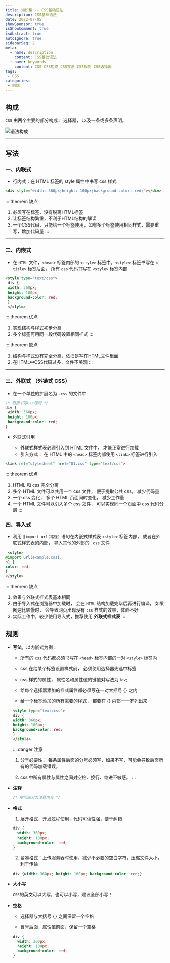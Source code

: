 ```yaml
---
title: 知识篇 -- CSS基础语法
description: CSS基础语法
date: 2022-07-05
showSponsor: true
isShowComment: true
isAbstract: true
autoIgnore: true
sidebarSeq: 2
meta:
  - name: description
    content: CSS基础语法
  - name: keywords
    content: CSS CSS构成 CSS写法 CSS规则 CSS选择器
tags:
 - CSS 
categories:
 - 前端
---
```


## 构成

`CSS` 由两个主要的部分构成： 选择器， 以及一条或多条声明。
<!-- more -->
![语法构成](https://cdn.rayshine.site/CSS/语法构成.jpg)

<hr />

## 写法

### 一、内联式 <Badge text="不推荐" type="error" vertical="top"/>

- 行内式：在 HTML 标签的 style 属性中书写 css 样式

```html
<div style="width: 360px;height: 100px;background-color: red;"></div>
```

::: theorem 缺点
1. 必须写在标签，没有脱离HTML标签
2. 让标签结构繁重，不利于HTML结构的解读
3. 一个CSS代码，只能给一个标签使用，如有多个标签使用相同样式，需要重写，增加代码量
:::

<hr />

### 二、内嵌式

- 在 `HTML` 文件，`<head>` 标签内部的 `<style>` 标签中。`<style>` 标签书写在 `< title>` 标签后面， 所有 `css` 代码书写在 `<style>` 标签内部

```html
<style type="text/css">
 div {
 width: 360px;
 height: 100px;
 background-color: red;
 }
 </style>
```

::: theorem 优点
1. 实现结构与样式初步分离
2. 多个标签可用同一段代码设置相同样式
:::

::: theorem 缺点
1. 结构与样式没有完全分离，依旧是写在HTML文件里面
2. 在HTML中CSS代码过多，文件不美观
:::

<hr />

### 三、外联式 （外链式 CSS）

- 在一个单独的扩展名为 `.css` 的文件中

```css
/* 直接书写css规则 */
div {
 width: 360px;
 height: 100px;
 background-color: red;
}
```
- 外联式引用

  - 外联式样式表必须引入到 HTML 文件中， 才能正常进行加载
  - 引入方式： 在 HTML 中的 `<head>` 标签内部使用 `<link>` 标签进行引入

```html
<link rel="stylesheet" href="01.css" type="text/css">
```

::: theorem 优点
1. HTML 和 css 完全分离
2. 多个 HTML 文件可以共用一个 css 文件， 便于提取公共 css， 减少代码量
3. 一个 css 变化， 多个 HTML 页面同时变化， 减少工作量
4. 一个 HTML 文件可以引入多个 css 文件， 可以实现同一个页面中 css 代码分层
:::

### 四、导入式

- 利用 `@import url(路径)` 语句在内嵌式样式表 `<style>` 标签内部， 或者在外联式样式表的内部， 导入其他的外部的 `.css` 文件

```html
 <style>
@import url(example.css);
h1 {
color: red;
}
</style>
```

::: theorem 缺点
1. 效果与外联式样式表基本相同
2. 由于导入式在浏览器中加载时， 会在 `HTML` 结构加载完毕后再进行编译， 如果网速比较慢时， 会导致网页出现没有 `css` 样式的效果，体验不好
3. 实际工作中，较少使用导入式，推荐使用 **外联式样式表**
:::

## 规则

- **写法**，以内嵌式为例：

  - 所有的 `css` 代码都必须书写在 `<head>` 标签内部的一对 `<style>` 标签内

  - css 在给某个标签设置样式前， 必须使用选择器先选中标签

  - css 样式的属性， 属性名和属性值的键值对写法为 k:v;

  - 给每个选择器添加的样式属性都必须写在一对大括号 {} 之内

  - 给一个标签添加的所有需要的样式， 都要在 {} 内部一一罗列出来

  ```html
  <style type="text/css">
  div {
  width: 360px;
  height: 100px;
  background-color: red;
  }
  </style>
  ```

  ::: danger 注意
  1. 分号必要性： 每条属性后面的分号必须写，如果不写，可能会导致后面所有的代码加载错误。

  2. css 中所有属性与属性之间对空格、换行、缩进不敏感。
  :::

- **注释**

  ```css
  /* 中间部分为注释内容 */
  ```

- **格式**
  1. 展开格式，开发过程使用，代码可读性强，便于纠错

  ```css
  div {
    width: 360px;
    height: 100px;
    background-color: red;
  }
  ```
  2. 紧凑格式：上传服务器时使用，减少不必要的空白字符，压缩文件大小，利于传输

  ```css
  div {width: 360px; height: 100px; background-color: red;}
  ```

- **大小写**

  `CSS`的英文可以大写，也可以小写，建议全部小写！

- **空格**

  - 选择器与大括号 `{}` 之间保留一个空格

  - 冒号后面，属性值前面，保留一个空格

  ```css
  div {
    width: 360px;
    height: 100px;
    background-color: red;
  }
  ```